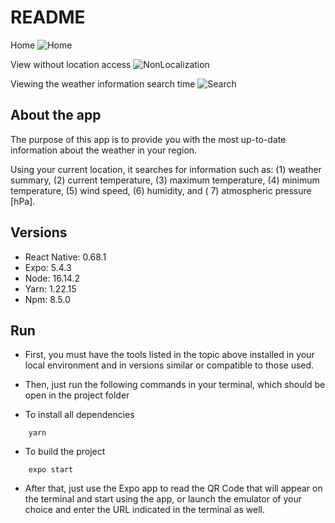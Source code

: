 # README

Home
![Home](https://images2.imgbox.com/d2/a2/lZW3YfkQ_o.png)

View without location access
![NonLocalization](https://images2.imgbox.com/f8/97/mW4HdzNL_o.png)

Viewing the weather information search time
![Search](https://images2.imgbox.com/b6/7a/js5tx5yA_o.png)

## About the app
The purpose of this app is to provide you with the most up-to-date information about the weather in your region.

Using your current location, it searches for information such as: (1) weather summary, (2) current temperature, (3) maximum temperature, (4) minimum temperature, (5) wind speed, (6) humidity, and ( 7) atmospheric pressure [hPa].

## Versions
- React Native: 0.68.1
- Expo: 5.4.3
- Node: 16.14.2
- Yarn: 1.22.15
- Npm: 8.5.0

## Run

- First, you must have the tools listed in the topic above installed in your local environment and in versions similar or compatible to those used.

- Then, just run the following commands in your terminal, which should be open in the project folder

- To install all dependencies
```
    yarn
```

- To build the project
```
    expo start
```

- After that, just use the Expo app to read the QR Code that will appear on the terminal and start using the app, or launch the emulator of your choice and enter the URL indicated in the terminal as well.
